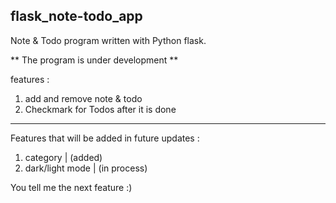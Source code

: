 ## flask_note-todo_app
Note &amp; Todo program written with Python flask.

** The program is under development **

features :
1. add and remove note & todo
2. Checkmark for Todos after it is done

---------------------------------------------------------

Features that will be added in future updates :
1. category             | (added)
2. dark/light mode      | (in process)


You tell me the next feature :)
